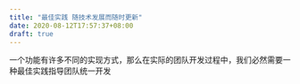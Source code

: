 ```yaml
---
title: "最佳实践 随技术发展而随时更新"
date: 2020-08-12T17:57:37+08:00
draft: true
---
```


一个功能有许多不同的实现方式，那么在实际的团队开发过程中，我们必然需要一种最佳实践指导团队统一开发 